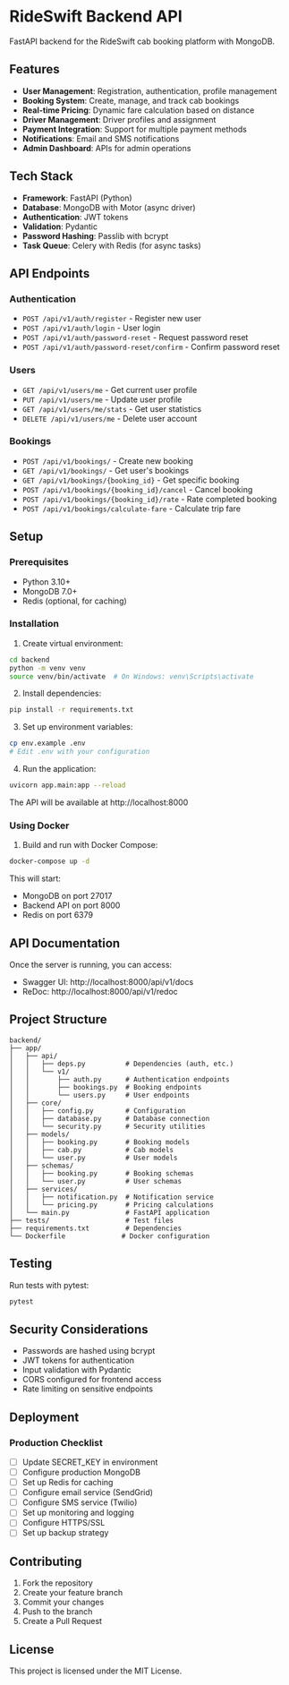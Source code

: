 # RideSwift Backend API

FastAPI backend for the RideSwift cab booking platform with MongoDB.

## Features

- **User Management**: Registration, authentication, profile management
- **Booking System**: Create, manage, and track cab bookings
- **Real-time Pricing**: Dynamic fare calculation based on distance
- **Driver Management**: Driver profiles and assignment
- **Payment Integration**: Support for multiple payment methods
- **Notifications**: Email and SMS notifications
- **Admin Dashboard**: APIs for admin operations

## Tech Stack

- **Framework**: FastAPI (Python)
- **Database**: MongoDB with Motor (async driver)
- **Authentication**: JWT tokens
- **Validation**: Pydantic
- **Password Hashing**: Passlib with bcrypt
- **Task Queue**: Celery with Redis (for async tasks)

## API Endpoints

### Authentication
- `POST /api/v1/auth/register` - Register new user
- `POST /api/v1/auth/login` - User login
- `POST /api/v1/auth/password-reset` - Request password reset
- `POST /api/v1/auth/password-reset/confirm` - Confirm password reset

### Users
- `GET /api/v1/users/me` - Get current user profile
- `PUT /api/v1/users/me` - Update user profile
- `GET /api/v1/users/me/stats` - Get user statistics
- `DELETE /api/v1/users/me` - Delete user account

### Bookings
- `POST /api/v1/bookings/` - Create new booking
- `GET /api/v1/bookings/` - Get user's bookings
- `GET /api/v1/bookings/{booking_id}` - Get specific booking
- `POST /api/v1/bookings/{booking_id}/cancel` - Cancel booking
- `POST /api/v1/bookings/{booking_id}/rate` - Rate completed booking
- `POST /api/v1/bookings/calculate-fare` - Calculate trip fare

## Setup

### Prerequisites
- Python 3.10+
- MongoDB 7.0+
- Redis (optional, for caching)

### Installation

1. Create virtual environment:
```bash
cd backend
python -m venv venv
source venv/bin/activate  # On Windows: venv\Scripts\activate
```

2. Install dependencies:
```bash
pip install -r requirements.txt
```

3. Set up environment variables:
```bash
cp env.example .env
# Edit .env with your configuration
```

4. Run the application:
```bash
uvicorn app.main:app --reload
```

The API will be available at http://localhost:8000

### Using Docker

1. Build and run with Docker Compose:
```bash
docker-compose up -d
```

This will start:
- MongoDB on port 27017
- Backend API on port 8000
- Redis on port 6379

## API Documentation

Once the server is running, you can access:
- Swagger UI: http://localhost:8000/api/v1/docs
- ReDoc: http://localhost:8000/api/v1/redoc

## Project Structure

```
backend/
├── app/
│   ├── api/
│   │   ├── deps.py          # Dependencies (auth, etc.)
│   │   └── v1/
│   │       ├── auth.py      # Authentication endpoints
│   │       ├── bookings.py  # Booking endpoints
│   │       └── users.py     # User endpoints
│   ├── core/
│   │   ├── config.py        # Configuration
│   │   ├── database.py      # Database connection
│   │   └── security.py      # Security utilities
│   ├── models/
│   │   ├── booking.py       # Booking models
│   │   ├── cab.py           # Cab models
│   │   └── user.py          # User models
│   ├── schemas/
│   │   ├── booking.py       # Booking schemas
│   │   └── user.py          # User schemas
│   ├── services/
│   │   ├── notification.py  # Notification service
│   │   └── pricing.py       # Pricing calculations
│   └── main.py              # FastAPI application
├── tests/                   # Test files
├── requirements.txt         # Dependencies
└── Dockerfile              # Docker configuration
```

## Testing

Run tests with pytest:
```bash
pytest
```

## Security Considerations

- Passwords are hashed using bcrypt
- JWT tokens for authentication
- Input validation with Pydantic
- CORS configured for frontend access
- Rate limiting on sensitive endpoints

## Deployment

### Production Checklist
- [ ] Update SECRET_KEY in environment
- [ ] Configure production MongoDB
- [ ] Set up Redis for caching
- [ ] Configure email service (SendGrid)
- [ ] Configure SMS service (Twilio)
- [ ] Set up monitoring and logging
- [ ] Configure HTTPS/SSL
- [ ] Set up backup strategy

## Contributing

1. Fork the repository
2. Create your feature branch
3. Commit your changes
4. Push to the branch
5. Create a Pull Request

## License

This project is licensed under the MIT License.
